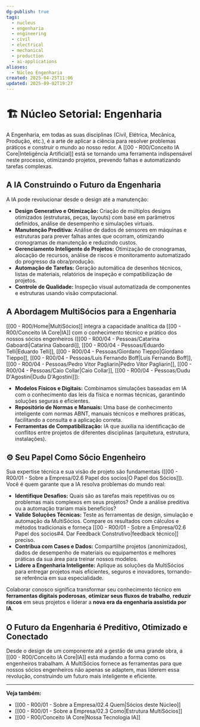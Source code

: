 ```yaml
---
dg-publish: true
tags:
  - nucleus
  - engenharia
  - engineering
  - civil
  - electrical
  - mechanical
  - production
  - ai-applications
aliases:
  - Núcleo Engenharia
created: 2025-04-25T11:06
updated: 2025-09-02T19:27
---
```


# 🏗️ Núcleo Setorial: Engenharia

A Engenharia, em todas as suas disciplinas (Civil, Elétrica, Mecânica, Produção, etc.), é a arte de aplicar a ciência para resolver problemas práticos e construir o mundo ao nosso redor. A [[00 - R00/Conceito IA Core\|Inteligência Artificial]] está se tornando uma ferramenta indispensável neste processo, otimizando projetos, prevendo falhas e automatizando tarefas complexas.

## A IA Construindo o Futuro da Engenharia

A IA pode revolucionar desde o design até a manutenção:

*   **Design Generativo e Otimização:** Criação de múltiplos designs otimizados (estruturas, peças, layouts) com base em parâmetros definidos, análise de desempenho e simulações virtuais.
*   **Manutenção Preditiva:** Análise de dados de sensores em máquinas e estruturas para prever falhas antes que ocorram, otimizando cronogramas de manutenção e reduzindo custos.
*   **Gerenciamento Inteligente de Projetos:** Otimização de cronogramas, alocação de recursos, análise de riscos e monitoramento automatizado do progresso da obra/produção.
*   **Automação de Tarefas:** Geração automática de desenhos técnicos, listas de materiais, relatórios de inspeção e compatibilização de projetos.
*   **Controle de Qualidade:** Inspeção visual automatizada de componentes e estruturas usando visão computacional.

## A Abordagem MultiSócios para a Engenharia

[[00 - R00/Home\|MultiSócios]] integra a capacidade analítica da [[00 - R00/Conceito IA Core\|IA]] com o conhecimento técnico e prático dos nossos sócios engenheiros ([[00 - R00/04 - Pessoas/Catarina Gaboardi\|Catarina Gaboardi]], [[00 - R00/04 - Pessoas/Eduardo Telli\|Eduardo Telli]], [[00 - R00/04 - Pessoas/Giordano Tieppo\|Giordano Tieppo]], [[00 - R00/04 - Pessoas/Luis Fernando Boff\|Luis Fernando Boff]], [[00 - R00/04 - Pessoas/Pedro Vitor Pagliarin\|Pedro Vitor Pagliarin]], [[00 - R00/04 - Pessoas/Caio Collar\|Caio Collar]], [[00 - R00/04 - Pessoas/Dudu D'Agostini\|Dudu D'Agostini]]):

*   **Modelos Físicos e Digitais:** Combinamos simulações baseadas em IA com o conhecimento das leis da física e normas técnicas, garantindo soluções seguras e eficientes.
*   **Repositório de Normas e Manuais:** Uma base de conhecimento inteligente com normas ABNT, manuais técnicos e melhores práticas, facilitando a consulta e a aplicação correta.
*   **Ferramentas de Compatibilização:** IA que auxilia na identificação de conflitos entre projetos de diferentes disciplinas (arquitetura, estrutura, instalações).

## ⚙️ Seu Papel Como Sócio Engenheiro

Sua expertise técnica e sua visão de projeto são fundamentais ([[00 - R00/01 - Sobre a Empresa/02.6 Papel dos socios\|O Papel dos Sócios]]). Você é quem garante que a IA resolva problemas do mundo real:

*   **Identifique Desafios:** Quais são as tarefas mais repetitivas ou os problemas mais complexos em seus projetos? Onde a análise preditiva ou a automação trariam mais benefícios?
*   **Valide Soluções Técnicas:** Teste as ferramentas de design, simulação e automação da MultiSócios. Compare os resultados com cálculos e métodos tradicionais e forneça [[00 - R00/01 - Sobre a Empresa/02.6 Papel dos socios#4. Dar Feedback Construtivo\|feedback técnico]] preciso.
*   **Contribua com Cases e Dados:** Compartilhe projetos (anonimizados), dados de desempenho de materiais ou equipamentos e melhores práticas da sua área para treinar nossos modelos.
*   **Lidere a Engenharia Inteligente:** Aplique as soluções da MultiSócios para entregar projetos mais eficientes, seguros e inovadores, tornando-se referência em sua especialidade.

Colaborar conosco significa transformar seu conhecimento técnico em **ferramentas digitais poderosas**, **otimizar seus fluxos de trabalho**, **reduzir riscos** em seus projetos e liderar a **nova era da engenharia assistida por IA**.

## O Futuro da Engenharia é Preditivo, Otimizado e Conectado

Desde o design de um componente até a gestão de uma grande obra, a [[00 - R00/Conceito IA Core\|IA]] está mudando a forma como os engenheiros trabalham. A MultiSócios fornece as ferramentas para que nossos sócios engenheiros não apenas se adaptem, mas liderem essa revolução, construindo um futuro mais inteligente e eficiente.

---
**Veja também:**
*   [[00 - R00/01 - Sobre a Empresa/02.4 Quem\|Sócios deste Núcleo]]
*   [[00 - R00/01 - Sobre a Empresa/02.3 Como\|Estrutura MultiSócios]]
*   [[00 - R00/Conceito IA Core\|Nossa Tecnologia IA]]
